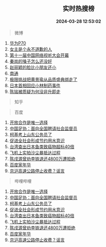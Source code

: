 <div align="center"><h2>实时热搜榜</h2><h4>2024-03-28 12:53:02</h4></div>

> 微博  

1. [华为P70](https://s.weibo.com/weibo?q=%E5%8D%8E%E4%B8%BAP70&t=31&band_rank=1&Refer=top)<br />
2. [女主是个永不道歉的人](https://s.weibo.com/weibo?q=%E5%A5%B3%E4%B8%BB%E6%98%AF%E4%B8%AA%E6%B0%B8%E4%B8%8D%E9%81%93%E6%AD%89%E7%9A%84%E4%BA%BA&t=31&band_rank=2&Refer=top)<br />
3. [第十一届中国网络视听大会开幕](https://s.weibo.com/weibo?q=%23%E7%AC%AC%E5%8D%81%E4%B8%80%E5%B1%8A%E4%B8%AD%E5%9B%BD%E7%BD%91%E7%BB%9C%E8%A7%86%E5%90%AC%E5%A4%A7%E4%BC%9A%E5%BC%80%E5%B9%95%23&t=31&band_rank=3&Refer=top)<br />
4. [秦岚的嗓子怎么还没好](https://s.weibo.com/weibo?q=%23%E7%A7%A6%E5%B2%9A%E7%9A%84%E5%97%93%E5%AD%90%E6%80%8E%E4%B9%88%E8%BF%98%E6%B2%A1%E5%A5%BD%23&t=31&band_rank=4&Refer=top)<br />
5. [赵丽颖的脸比小朋友还小](https://s.weibo.com/weibo?q=%23%E8%B5%B5%E4%B8%BD%E9%A2%96%E7%9A%84%E8%84%B8%E6%AF%94%E5%B0%8F%E6%9C%8B%E5%8F%8B%E8%BF%98%E5%B0%8F%23&t=31&band_rank=5&Refer=top)<br />
6. [南通](https://s.weibo.com/weibo?q=%E5%8D%97%E9%80%9A&t=31&band_rank=6&Refer=top)<br />
7. [极限挑战把黄景瑜从品质盛典绑走了](https://s.weibo.com/weibo?q=%23%E6%9E%81%E9%99%90%E6%8C%91%E6%88%98%E6%8A%8A%E9%BB%84%E6%99%AF%E7%91%9C%E4%BB%8E%E5%93%81%E8%B4%A8%E7%9B%9B%E5%85%B8%E7%BB%91%E8%B5%B0%E4%BA%86%23&t=31&band_rank=7&Refer=top)<br />
8. [日本首相回应小林制药事件](https://s.weibo.com/weibo?q=%23%E6%97%A5%E6%9C%AC%E9%A6%96%E7%9B%B8%E5%9B%9E%E5%BA%94%E5%B0%8F%E6%9E%97%E5%88%B6%E8%8D%AF%E4%BA%8B%E4%BB%B6%23&t=31&band_rank=8&Refer=top)<br />
9. [陈铭被质疑为何没非升即走](https://s.weibo.com/weibo?q=%23%E9%99%88%E9%93%AD%E8%A2%AB%E8%B4%A8%E7%96%91%E4%B8%BA%E4%BD%95%E6%B2%A1%E9%9D%9E%E5%8D%87%E5%8D%B3%E8%B5%B0%23&t=31&band_rank=9&Refer=top)<br />

> 知乎  


> 百度  

1. [开放合作是唯一选择](https://www.baidu.com/s?wd=%E5%BC%80%E6%94%BE%E5%90%88%E4%BD%9C%E6%98%AF%E5%94%AF%E4%B8%80%E9%80%89%E6%8B%A9&sa=fyb_news&rsv_dl=fyb_news)<br />
2. [中国足协：面向全国聘请社会监督员](https://www.baidu.com/s?wd=%E4%B8%AD%E5%9B%BD%E8%B6%B3%E5%8D%8F%EF%BC%9A%E9%9D%A2%E5%90%91%E5%85%A8%E5%9B%BD%E8%81%98%E8%AF%B7%E7%A4%BE%E4%BC%9A%E7%9B%91%E7%9D%A3%E5%91%98&sa=fyb_news&rsv_dl=fyb_news)<br />
3. [柯基考上山东公务员了](https://www.baidu.com/s?wd=%E6%9F%AF%E5%9F%BA%E8%80%83%E4%B8%8A%E5%B1%B1%E4%B8%9C%E5%85%AC%E5%8A%A1%E5%91%98%E4%BA%86&sa=fyb_news&rsv_dl=fyb_news)<br />
4. [促进全社会形成节约用水意识](https://www.baidu.com/s?wd=%E4%BF%83%E8%BF%9B%E5%85%A8%E7%A4%BE%E4%BC%9A%E5%BD%A2%E6%88%90%E8%8A%82%E7%BA%A6%E7%94%A8%E6%B0%B4%E6%84%8F%E8%AF%86&sa=fyb_news&rsv_dl=fyb_news)<br />
5. [台湾查出日本鱼类致癌物超标40倍](https://www.baidu.com/s?wd=%E5%8F%B0%E6%B9%BE%E6%9F%A5%E5%87%BA%E6%97%A5%E6%9C%AC%E9%B1%BC%E7%B1%BB%E8%87%B4%E7%99%8C%E7%89%A9%E8%B6%85%E6%A0%8740%E5%80%8D&sa=fyb_news&rsv_dl=fyb_news)<br />
6. [飞机上实拍沙尘暴抵达过程](https://www.baidu.com/s?wd=%E9%A3%9E%E6%9C%BA%E4%B8%8A%E5%AE%9E%E6%8B%8D%E6%B2%99%E5%B0%98%E6%9A%B4%E6%8A%B5%E8%BE%BE%E8%BF%87%E7%A8%8B&sa=fyb_news&rsv_dl=fyb_news)<br />
7. [陈戌源曾劝李铁退还4800万遭拒绝](https://www.baidu.com/s?wd=%E9%99%88%E6%88%8C%E6%BA%90%E6%9B%BE%E5%8A%9D%E6%9D%8E%E9%93%81%E9%80%80%E8%BF%984800%E4%B8%87%E9%81%AD%E6%8B%92%E7%BB%9D&sa=fyb_news&rsv_dl=fyb_news)<br />
8. [百度家年华](https://www.baidu.com/s?wd=%E7%99%BE%E5%BA%A6%E5%AE%B6%E5%B9%B4%E5%8D%8E&sa=fyb_news&rsv_dl=fyb_news)<br />
9. [京沪高速公路停止收费？谣言](https://www.baidu.com/s?wd=%E4%BA%AC%E6%B2%AA%E9%AB%98%E9%80%9F%E5%85%AC%E8%B7%AF%E5%81%9C%E6%AD%A2%E6%94%B6%E8%B4%B9%EF%BC%9F%E8%B0%A3%E8%A8%80&sa=fyb_news&rsv_dl=fyb_news)<br />

> 哔哩哔哩  

1. [开放合作是唯一选择](https://www.baidu.com/s?wd=%E5%BC%80%E6%94%BE%E5%90%88%E4%BD%9C%E6%98%AF%E5%94%AF%E4%B8%80%E9%80%89%E6%8B%A9&sa=fyb_news&rsv_dl=fyb_news)<br />
2. [中国足协：面向全国聘请社会监督员](https://www.baidu.com/s?wd=%E4%B8%AD%E5%9B%BD%E8%B6%B3%E5%8D%8F%EF%BC%9A%E9%9D%A2%E5%90%91%E5%85%A8%E5%9B%BD%E8%81%98%E8%AF%B7%E7%A4%BE%E4%BC%9A%E7%9B%91%E7%9D%A3%E5%91%98&sa=fyb_news&rsv_dl=fyb_news)<br />
3. [柯基考上山东公务员了](https://www.baidu.com/s?wd=%E6%9F%AF%E5%9F%BA%E8%80%83%E4%B8%8A%E5%B1%B1%E4%B8%9C%E5%85%AC%E5%8A%A1%E5%91%98%E4%BA%86&sa=fyb_news&rsv_dl=fyb_news)<br />
4. [促进全社会形成节约用水意识](https://www.baidu.com/s?wd=%E4%BF%83%E8%BF%9B%E5%85%A8%E7%A4%BE%E4%BC%9A%E5%BD%A2%E6%88%90%E8%8A%82%E7%BA%A6%E7%94%A8%E6%B0%B4%E6%84%8F%E8%AF%86&sa=fyb_news&rsv_dl=fyb_news)<br />
5. [台湾查出日本鱼类致癌物超标40倍](https://www.baidu.com/s?wd=%E5%8F%B0%E6%B9%BE%E6%9F%A5%E5%87%BA%E6%97%A5%E6%9C%AC%E9%B1%BC%E7%B1%BB%E8%87%B4%E7%99%8C%E7%89%A9%E8%B6%85%E6%A0%8740%E5%80%8D&sa=fyb_news&rsv_dl=fyb_news)<br />
6. [飞机上实拍沙尘暴抵达过程](https://www.baidu.com/s?wd=%E9%A3%9E%E6%9C%BA%E4%B8%8A%E5%AE%9E%E6%8B%8D%E6%B2%99%E5%B0%98%E6%9A%B4%E6%8A%B5%E8%BE%BE%E8%BF%87%E7%A8%8B&sa=fyb_news&rsv_dl=fyb_news)<br />
7. [陈戌源曾劝李铁退还4800万遭拒绝](https://www.baidu.com/s?wd=%E9%99%88%E6%88%8C%E6%BA%90%E6%9B%BE%E5%8A%9D%E6%9D%8E%E9%93%81%E9%80%80%E8%BF%984800%E4%B8%87%E9%81%AD%E6%8B%92%E7%BB%9D&sa=fyb_news&rsv_dl=fyb_news)<br />
8. [百度家年华](https://www.baidu.com/s?wd=%E7%99%BE%E5%BA%A6%E5%AE%B6%E5%B9%B4%E5%8D%8E&sa=fyb_news&rsv_dl=fyb_news)<br />
9. [京沪高速公路停止收费？谣言](https://www.baidu.com/s?wd=%E4%BA%AC%E6%B2%AA%E9%AB%98%E9%80%9F%E5%85%AC%E8%B7%AF%E5%81%9C%E6%AD%A2%E6%94%B6%E8%B4%B9%EF%BC%9F%E8%B0%A3%E8%A8%80&sa=fyb_news&rsv_dl=fyb_news)<br />
